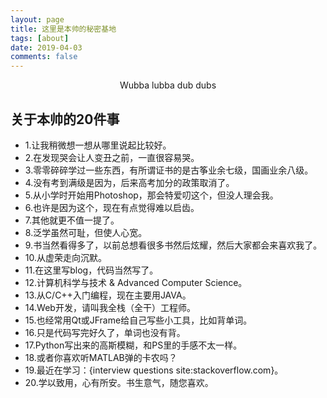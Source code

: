 ```yaml
---
layout: page
title: 这里是本帅的秘密基地
tags: [about]
date: 2019-04-03
comments: false
---
```

    
<center><a href="http://yawwq.github.io"></a> Wubba lubba dub dubs</center>

## 关于本帅的20件事
* 1.让我稍微想一想从哪里说起比较好。
* 2.在发现哭会让人变丑之前，一直很容易哭。
* 3.零零碎碎学过一些东西，有所谓证书的是古筝业余七级，国画业余八级。
* 4.没有考到满级是因为，后来高考加分的政策取消了。
* 5.从小学时开始用Photoshop，那会特爱叨这个，但没人理会我。
* 6.也许是因为这个，现在有点觉得难以启齿。
* 7.其他就更不值一提了。
* 8.泛学虽然可耻，但使人心宽。
* 9.书当然看得多了，以前总想看很多书然后炫耀，然后大家都会来喜欢我了。
* 10.从虚荣走向沉默。
* 11.在这里写blog，代码当然写了。
* 12.计算机科学与技术 & Advanced Computer Science。
* 13.从C/C++入门编程，现在主要用JAVA。
* 14.Web开发，请叫我全栈（全干）工程师。
* 15.也经常用Qt或JFrame给自己写些小工具，比如背单词。
* 16.只是代码写完好久了，单词也没有背。
* 17.Python写出来的高斯模糊，和PS里的手感不太一样。
* 18.或者你喜欢听MATLAB弹的卡农吗？
* 19.最近在学习：{interview questions site:stackoverflow.com}。
* 20.学以致用，心有所安。书生意气，随您喜欢。